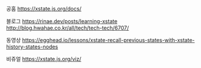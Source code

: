 공홈
https://xstate.js.org/docs/

블로그
https://rinae.dev/posts/learning-xstate
http://blog.hwahae.co.kr/all/tech/tech-tech/6707/

동영상
https://egghead.io/lessons/xstate-recall-previous-states-with-xstate-history-states-nodes

비쥬얼
https://xstate.js.org/viz/
